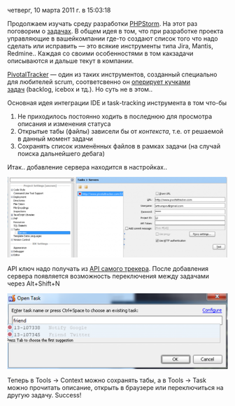 четверг, 10 марта 2011 г. в 15:03:18

Продолжаем изучать среду разработки [PHPStorm](http://www.jetbrains.com/phpstorm/). На этот раз поговорим о [задачах](http://www.jetbrains.com/phpstorm/webhelp/managing-tasks-and-context.html). В общем идея в том, что при разработке проекта управляющие в вашейкомпании где-то создают список того что надо сделать или исправить — это всякие инструменты типа Jira, Mantis, Redmine.. Каждая со своими особенностями в том какзадачи описываются и дальше текут в компании.

[PivotalTracker](https://www.pivotaltracker.com/) — один из таких инструментов, созданный специально для любителей scrum, соответсвенно он [оперирует кучками задач](http://habrahabr.ru/blogs/pm/93137/) (backlog, icebox и тд.). Но суть не в этом..

Основная идея интеграции IDE и task-tracking инструмента в том что-бы  

1. Не приходилось постоянно ходить в последнюю для просмотра описания и изменения статуса
2. Открытые табы (файлы) зависели бы от _контекста_, т.е. от решаемой в данный момент задачи
3. Сохранять список изменённых файлов в рамках задачи (на случай поиска дальнейшего дебага)  
    

Итак.. добавление сервера находится в настройках..

![](img/Pasted%20image%2020241020022944.png)

API ключ надо получать из [API самого трекера](https://www.pivotaltracker.com/services/v3/tokens/active). После добавления сервера появляется возможность переключения между задачами через Alt+Shift+N

![](img/Pasted%20image%2020241020022958.png)

Теперь в Tools → Context можно сохранять табы, а в Tools → Task можно прочитать описание, открыть в браузере или переключиться на другую задачу. Success!
